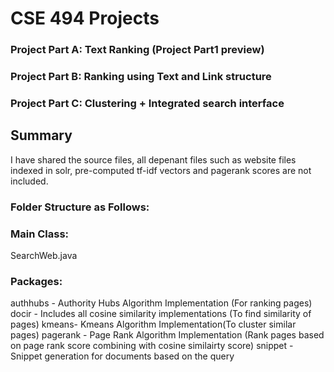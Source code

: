 # CSE 494 Projects

### Project Part A: Text Ranking (Project Part1 preview)
### Project Part B: Ranking using Text and Link structure 
### Project Part C: Clustering + Integrated search interface

## Summary
I have shared the source files, all depenant files such as website files indexed in solr, pre-computed tf-idf vectors and pagerank scores are not included.

### Folder Structure as Follows:

### Main Class:
SearchWeb.java

### Packages:
authhubs - Authority Hubs Algorithm Implementation (For ranking pages)
docir - Includes all cosine similarity implementations (To find similarity of pages)
kmeans- Kmeans Algorithm Implementation(To cluster similar pages)
pagerank - Page Rank Algorithm Implementation (Rank pages based on page rank score combining with cosine similairty score)
snippet - Snippet generation for documents based on the query

